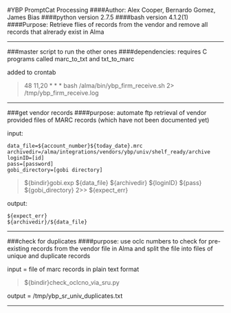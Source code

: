 #YBP PromptCat Processing
####Author: Alex Cooper, Bernardo Gomez, James Bias
####python version 2.7.5
####bash version 4.1.2(1)
####Purpose: Retrieve flies of records from the vendor and remove all records that alrerady exist in Alma

----------------------------------

###master script to run the other ones
####dependencies: requires C programs called marc_to_txt and txt_to_marc

added to crontab

>48 11,20 * * * bash /alma/bin/ybp_firm_receive.sh 2> /tmp/ybp_firm_receive.log

-----------------------------------

###get vendor records
####purpose: automate ftp retrieval of vendor provided files of MARC records (which have not been documented yet)

input:

```
data_file=${account_number}${today_date}.mrc
archivedir=/alma/integrations/vendors/ybp/univ/shelf_ready/archive
loginID=[id]
pass=[password]
gobi_directory=[gobi directory]
```

>${bindir}gobi.exp ${data_file} ${archivedir} ${loginID} ${pass} ${gobi_directory} 2>> ${expect_err}

output:

```
${expect_err}
${archivedir}/${data_file}
```

-------------------------------------

###check for duplicates
####purpose: use oclc numbers to check for pre-existing records from the vendor file in Alma and split the file into files of unique and duplicate records

input = file of marc records in plain text format

>${bindir}check_oclcno_via_sru.py

output = /tmp/ybp_sr_univ_duplicates.txt

----------------------------------------
